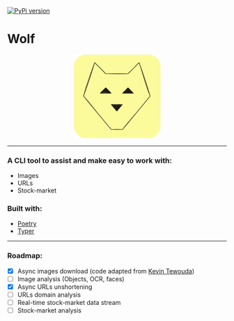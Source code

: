 [![PyPi version](https://badgen.net/pypi/v/wolf-cli)](https://pypi.com/project/wolf-cli)

# **Wolf**

 <p align="center">
  <img src="https://github.com/cande1gut/wolf/blob/main/dist/assets/logo.svg" style="width:200px;"/>
 </p>

---

### A CLI tool to assist and make easy to work with:
- Images
- URLs
- Stock-market

### Built with:
- [Poetry](https://python-poetry.org/)
- [Typer](https://typer.tiangolo.com/)

---

### Roadmap:
- [x] Async images download (code adapted from [Kevin Tewouda](https://lewoudar.medium.com/click-a-beautiful-python-library-to-write-cli-applications-9c8154847066))
- [ ] Image analysis (Objects, OCR, faces)
- [x] Async URLs unshortening
- [ ] URLs domain analysis
- [ ] Real-time stock-market data stream
- [ ] Stock-market analysis
